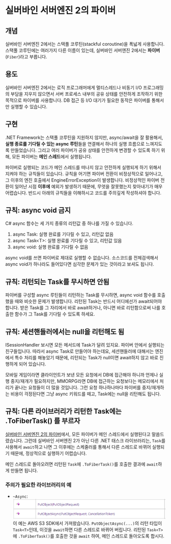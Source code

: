 # 실버바인 서버엔진 2의 파이버

## 개념
실버바인 서버엔진 2에서는 스택풀 코루틴(stackful coroutine)을 폭넓게 사용합니다.
스택풀 코루틴에는 여러가지 다른 이름이 있는데, 실버바인 서버엔진 2에서는 **파이버**(`Fiber`)라고 부릅니다.

## 용도
실버바인 서버엔진 2에서는
로직 프로그래머에게 멀티스레드나 비동기 I/O 프로그래밍의 부담을 지우지 않으면서
서버 프로세스 내부의 공유 상태를 안전하게 조작하기 위한 목적으로 파이버를 사용합니다.
DB 접근 등 I/O 대기가 필요한 동작은 파이버를 통해서만 실행할 수 있습니다.

## 구현
.NET Framework는 스택풀 코루틴을 지원하지 않지만,
async/await을 잘 활용해서, **실행 종료를 기다릴 수 있는 async 루틴**들을 연결해서 하나의 실행 흐름으로 느껴지도록 만들었습니다.
그리고 여러 파이버가 공유 상태를 안전하게 변경할 수 있도록 하기 위해, 모든 파이버는 **메인 스레드**에서 실행됩니다.

파이버로 실행되는 코드가 메인 스레드를 떠나지 않고 안전하게 실행되게 하기 위해서 지켜야 하는 규칙들이 있습니다.
규칙을 어기면 파이버 전환이 비정상적으로 일어나고, 그 이후의 엔진 호출에서 EngineErrorException이 발생합니다.
비정상적인 파이버 전환이 일어난 시점 **이후에** 예외가 발생하기 때문에, 무엇을 잘못했는지 찾아내기가 매우 어렵습니다.
반드시 아래의 규칙들을 이해하시고 코드를 주의깊게 작성하셔야 합니다.
 
## 규칙: async void 금지
C# async 함수는 세 가지 종류의 리턴값 중 하나를 가질 수 있습니다.
1. async Task: 실행 완료를 기다릴 수 있고, 리턴값 없음
2. async Task&lt;T>: 실행 완료를 기다릴 수 있고, 리턴값 있음
3. async void: 실행 완료를 기다릴 수 없음
 
async void를 쓰면 파이버로 제대로 실행할 수 없습니다. 소스코드를 전체검색해서 async void가 하나라도 들어있다면 심각한 문제가 있는 것이라고 보셔도 됩니다.
 
## 규칙: 리턴되는 Task를 무시하면 안됨
파이버를 구성할 async 루틴들이 리턴하는 Task를 무시하면, async void 함수를 호출했을 때와 비슷한 문제가 발생합니다.
리턴된 Task는 반드시 어디에선가 await되어야 합니다. 받은 Task를 그 자리에서 바로 await하거나, 아니면 바로 리턴함으로써 나를 호출한 함수가 그 Task를 기다릴 수 있도록 하세요.
 
## 규칙: 세션핸들러에서는 null을 리턴해도 됨
ISessionHandler 보시면 모든 메서드에 Task가 달려 있지요.
파이버 안에서 실행되는 친구들입니다.
따라서 async Task로 만들어야 하는데요,
세션핸들러에 대해서는 엔진에서 특수 처리를 해놓았기 때문에,
리턴되는 Task가 null이면 await하지 않고 바로 진행하게 되어 있습니다.
 
모바일 게임이라면 클라이언트가 보낸 모든 요청에서 DB에 접근해야 하니까 언제나 실행 중지/재개가 필요하지만,
MMORPG라면 DB에 접근하는 요청보다는 메모리에서 처리가 끝나는 요청들이 더 많을 것입니다.
그런 요청 하나하나마다 파이버를 중지/재개하는 비용이 걱정된다면 그냥 async 키워드를 떼고, Task에는 null을 리턴해도 됩니다.

## 규칙: 다른 라이브러리가 리턴한 Task에는 .ToFiberTask() 를 부르자
[실버바인 서버엔진 2의 파이버](fiber_in_silvervine_server_engine.md)에서,
모든 파이버가 메인 스레드에서 실행된다고 말씀드렸습니다.
그런데 실버바인 서버엔진 2가 아닌 다른 .NET 태스크 라이브러리는, `Task`를 사용해서 `await`하고 나면
그 이후에는 스케줄러를 통해서 다른 스레드로 바뀌어 실행되기 때문에,
정상적으로 실행하기 어렵습니다.

메인 스레드로 돌아오려면 리턴된 `Task`에 `.ToFiberTask()`를 호출한 결과에 `await`하게 만들면 됩니다.

### 주의가 필요한 라이브러리의 예
 * `~Async`:<br>
 ![AWS S3 SDK](../img/thirdparty_async_library_example.png)<br>
 이 예는 AWS S3 SDK에서 가져왔습니다. `PutObjectAsync(...)`의 리턴 타입이 `Task<T>`인데,
 이것을 `await`하면 다른 스레드로 바뀌어 버립니다.
 리턴된 `Task<T>`에 `.ToFiberTask()`를 호출한 것을 `await` 하여, 메인 스레드로 돌아오도록 합시다.
 
